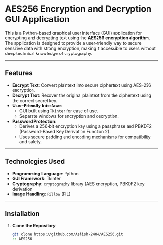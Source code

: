 # AES256 Encryption and Decryption GUI Application

This is a Python-based graphical user interface (GUI) application for encrypting and decrypting text using the **AES256 encryption algorithm**. The application is designed to provide a user-friendly way to secure sensitive data with strong encryption, making it accessible to users without deep technical knowledge of cryptography.

---

## **Features**
- **Encrypt Text**: Convert plaintext into secure ciphertext using AES-256 encryption.
- **Decrypt Text**: Recover the original plaintext from the ciphertext using the correct secret key.
- **User-Friendly Interface**:
  - GUI built using `Tkinter` for ease of use.
  - Separate windows for encryption and decryption.
- **Password Protection**:
  - Derives a 256-bit encryption key using a passphrase and PBKDF2 (Password-Based Key Derivation Function 2).
  - Uses secure padding and encoding mechanisms for compatibility and safety.
---

## **Technologies Used**
- **Programming Language**: Python
- **GUI Framework**: Tkinter
- **Cryptography**: `cryptography` library (AES encryption, PBKDF2 key derivation)
- **Image Handling**: `Pillow` (PIL)

---

## **Installation**

1. **Clone the Repository**
   ```bash
   git clone https://github.com/Ashish-2404/AES256.git
   cd AES256
